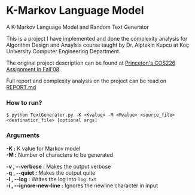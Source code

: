 # K-Markov Language Model
A K-Markov Language Model and Random Text Generator

This is a project I have implemented and done the complexity analysis for Algorithm Design and Anaylsis course taught by Dr. Alptekin Kupcu at Koç University Computer Engineering Department.

The original project description can be found at [Princeton's COS226 Assignment in Fall'08](http://www.cs.princeton.edu/courses/archive/fall08/cos226/assignments/model.html).

Full report and complexity analysis on the project can be read on [REPORT.md](/REPORT.md)

### How to run?
```
$ python TextGenerator.py -K <Kvalue> -M <Mvalue> <source_file> <destination_file> [optional args]
```

### Arguments

**-K :** K value for Markov model  
**-M :** Number of characters to be generated  

**-v , --verbose :** Makes the output verbose  
**-q , --quiet :** Makes the output quite  
**-l , --log :** Writes the log into `log.txt`  
**-i , --ignore-new-line :** Ignores the newline character in input  
